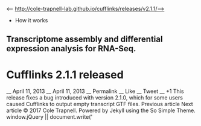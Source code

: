 <-- http://cole-trapnell-lab.github.io/cufflinks/releases/v2.1.1/-->

* How it works
## Transcriptome assembly and differential expression analysis for RNA-Seq.
# Cufflinks 2.1.1 released
__ April 11, 2013 __ April 11, 2013 __ Permalink __ Like __ Tweet __ +1
This release fixes a bug introduced with version 2.1.0, which for some users caused Cufflinks to output empty transcript GTF files.
Previous article Next article
© 2017 Cole Trapnell. Powered by Jekyll using the So Simple Theme.
window.jQuery || document.write('<script src="http://cole-trapnell- lab.github.io/cufflinks/assets/js/vendor/jquery-1.9.1.min.js"><\/script>') var _gaq = _gaq || []; var pluginUrl = '//www.google- analytics.com/plugins/ga/inpage_linkid.js'; _gaq.push(['_require', 'inpage_linkid', pluginUrl]); _gaq.push(['_setAccount', 'UA-6101038-2']); _gaq.push(['_trackPageview']); (function() { var ga = document.createElement('script'); ga.type = 'text/javascript'; ga.async = true; ga.src = ('https:' == document.location.protocol ? 'https://ssl' : 'http://www') + '.google-analytics.com/ga.js'; var s = document.getElementsByTagName('script')[0]; s.parentNode.insertBefore(ga, s); })();